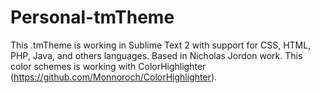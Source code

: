 Personal-tmTheme
===================

This .tmTheme is working in Sublime Text 2 with support for CSS, HTML, PHP, Java, and others languages. Based in Nicholas Jordon work.
This color schemes is working with ColorHighlighter (https://github.com/Monnoroch/ColorHighlighter).
